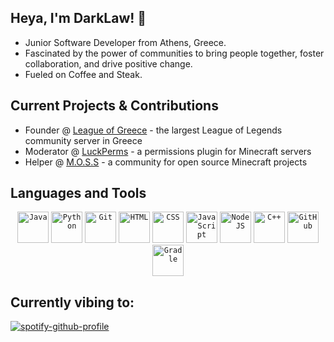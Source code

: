 ## Heya, I'm DarkLaw! 👋
- Junior Software Developer from Athens, Greece.
- Fascinated by the power of communities to bring people together, foster collaboration, and drive positive change.
- Fueled on Coffee and Steak.

## Current Projects & Contributions
- Founder @ [League of Greece](https://discord.gg/league-of-greece-923696773141241938) - the largest League of Legends community server in Greece
- Moderator @ [LuckPerms](https://github.com/LuckPerms) - a permissions plugin for Minecraft servers
- Helper @ [M.O.S.S](https://github.com/MinecraftOSS) - a community for open source Minecraft projects

## Languages and Tools

<div align="center">
    <code><img alt="Java" width="50px"src="https://cdn.jsdelivr.net/gh/devicons/devicon/icons/java/java-original.svg"/></code>
    <code><img alt="Python" width="50px" src="https://cdn.jsdelivr.net/gh/devicons/devicon/icons/python/python-original.svg"/></code>
    <code><img alt="Git" width="50px" src="https://cdn.jsdelivr.net/gh/devicons/devicon/icons/git/git-original.svg"/></code>
    <code><img alt="HTML" width="50px" src="https://cdn.jsdelivr.net/gh/devicons/devicon/icons/html5/html5-original.svg"/></code>
    <code><img alt="CSS" width="50px" src="https://cdn.jsdelivr.net/gh/devicons/devicon/icons/css3/css3-original.svg"/></code>
    <code><img alt="JavaScript" width="50px" src="https://cdn.jsdelivr.net/gh/devicons/devicon/icons/javascript/javascript-original.svg"/></code>
    <code><img alt="NodeJS" width="50px" src="https://cdn.jsdelivr.net/gh/devicons/devicon/icons/nodejs/nodejs-original.svg"/></code>
    <code><img alt="C++" width="50px" src="https://cdn.jsdelivr.net/gh/devicons/devicon/icons/cplusplus/cplusplus-original.svg"/></code>
    <code><img alt="GitHub" width="50px" src="https://cdn.jsdelivr.net/gh/devicons/devicon/icons/github/github-original.svg"/></code>
    <code><img alt="Gradle" width="50px" src="https://cdn.jsdelivr.net/gh/devicons/devicon/icons/gradle/gradle-original.svg"/></code>
</div>

## Currently vibing to:

[![spotify-github-profile](https://spotify-github-profile.vercel.app/api/view?uid=mjcremvtb5larpjuqxdvgp0jt&cover_image=true&theme=novatorem&show_offline=false&background_color=121212&interchange=true&bar_color=53b14f&bar_color_cover=false)](https://spotify-github-profile.vercel.app/api/view?uid=mjcremvtb5larpjuqxdvgp0jt&redirect=true)

<!-- ### 📊 Stats
Stats currently suck, so we don't show them.
![ImDarkLaw's GitHub stats](https://github-readme-stats.vercel.app/api?username=imdarklaw&show_icons=true&theme=gruvbox) -->
